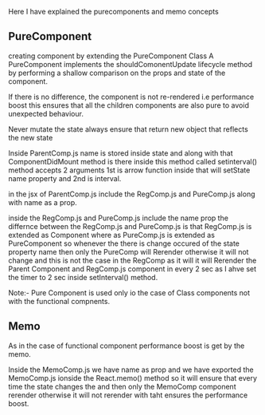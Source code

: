 Here I have explained the purecomponents and memo concepts

PureComponent
---------------------------------------------------------------------------------------------
creating component by extending the PureComponent Class
A PureComponent implements the shouldComonentUpdate lifecycle method by performing a shallow comparison on the props and state of the component.

If there is no difference, the component is not re-rendered i.e performance boost
this ensures that all the children components are also pure to avoid unexpected behaviour.

Never mutate the state always ensure that return new object that reflects the new state

Inside ParentComp.js name is stored inside state and along with that ComponentDidMount method is there inside this method called setinterval() method accepts 2 arguments 1st is arrow function
inside that will setState name property and 2nd is interval.

in the jsx of ParentComp.js include the RegComp.js and PureComp.js along with name as a prop.

inside the RegComp.js and PureComp.js include the name prop
the differnce between the RegComp.js and PureComp.js is that RegComp.js is extended as Component where as PureComp.js is extended as PureComponent so whenever the there is change occured of the state property name then only the PureComp will Rerender otherwise it will not change and this is not the case in the RegComp as it will it will Rerender the Parent Component and RegComp.js component in every 2 sec as I ahve set the timer to 2 sec inside setInterval() method.
  
Note:- Pure Component is used only io the case of Class components not with the functional compnents.


Memo
----------------------------------------------------------------------------------------------

As in the case of functional component performance boost is get by the memo.

Inside the MemoComp.js we have name as prop and we have exported the MemoComp.js ionside the React.memo() method so it will ensure that every time the state changes the and then only the MemoComp component rerender otherwise it will not rerender with taht ensures the performance boost.